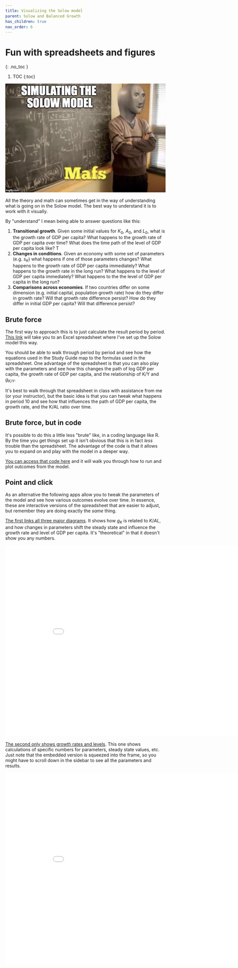 ```yaml
---
title: Visualizing the Solow model
parent: Solow and Balanced Growth
has_children: true
nav_order: 6
---
```


# Fun with spreadsheets and figures
{: .no_toc }

1. TOC 
{:toc}

![Meme](meme_simulation.png)

All the theory and math can sometimes get in the way of understanding what is going on in the Solow model. The best way to understand it is to work with it visually. 

By "understand" I mean being able to answer questions like this:
1. **Transitional growth**. Given some initial values for $K_0$, $A_0$, and $L_0$, what is the growth rate of GDP per capita? What happens to the growth rate of GDP per capita over time? What does the time path of the level of GDP per capita look like? T
2. **Changes in conditions**. Given an economy with some set of parameters (e.g. $s_K$) what happens if one of those parameters changes? What happens to the growth rate of GDP per capita immediately? What happens to the growth rate in the long run? What happens to the level of GDP per capita immediately? What happens to the the level of GDP per capita in the long run?
3. **Comparisons across economies**. If two countries differ on some dimension (e.g. initial capital, population growth rate) how do they differ in growth rate? Will that growth rate difference persist? How do they differ in initial GDP per capita? Will that difference persist? 

## Brute force
The first way to approach this is to just calculate the result period by period. [This link](basicsolow.xlsx) will take you to an Excel spreadsheet where I've set up the Solow model this way. 

You should be able to walk through period by period and see how the equations used in the Study Guide map to the formulas used in the spreadsheet. One advantage of the spreadsheet is that you can also play with the parameters and see how this changes the path of log GDP per capita, the growth rate of GDP per capita, and the relationship of K/Y and $g_{K/Y}$. 

It's best to walk through that spreadsheet in class with assistance from me (or your instructor), but the basic idea is that you can tweak what happens in period 10 and see how that influences the path of GDP per capita, the growth rate, and the K/AL ratio over time. 

## Brute force, but in code
It's possible to do this a little less "brute" like, in a coding language like R. By the time you get things set up it isn't obvious that this is in fact *less* trouble than the spreadsheet. The advantage of the code is that it allows you to expand on and play with the model in a deeper way. 

<a href="quarto-solow.html" target="_blank">You can access that code here</a> and it will walk you through how to run and plot outcomes from the model.

## Point and click
As an alternative the following apps allow you to tweak the parameters of the model and see how various outcomes evolve over time. In essence, these are interactive versions of the spreadsheet that are easier to adjust, but remember they are doing exactly the *same* thing. 

<a href="basic-all.html" target="_blank">The first links all three major diagrams</a>. It shows how $g_K$ is related to $K/AL$, and how changes in parameters shift the steady state and influence the growth rate and level of GDP per capita. It's "theoretical" in that it doesn't show you any numbers. 

<iframe height="600" width="900" frameborder="no" src="basic-all.html"> </iframe>

<a href="basic-solow.html" target="_blank">The second only shows growth rates and levels</a>. This one shows calculations of specific numbers for parameters, steady state values, etc. Just note that the embedded version is squeezed into the frame, so you might have to scroll down in the sidebar to see all the parameters and results. 

<iframe height="600" width="900" frameborder="no" src="basic-solow.html"> </iframe>


